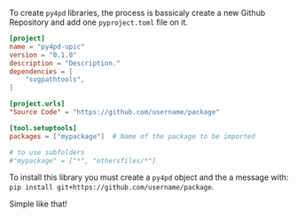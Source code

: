 To create `py4pd` libraries, the process is bassicaly create a new Github Repository and add one `pyproject.toml` file on it.

``` toml
[project]
name = "py4pd-upic"
version = "0.1.0"
description = "Description."
dependencies = [
    "svgpathtools",
]

[project.urls]
"Source Code" = "https://github.com/username/package" 

[tool.setuptools]
packages = ["mypackage"]  # Name of the package to be imported

# to use subfolders
#"mypackage" = ["*", "othersfiles/*"]  
```

To install this library you must create a `py4pd` object and the a message with: `pip install git+https://github.com/username/package`.

Simple like that!
